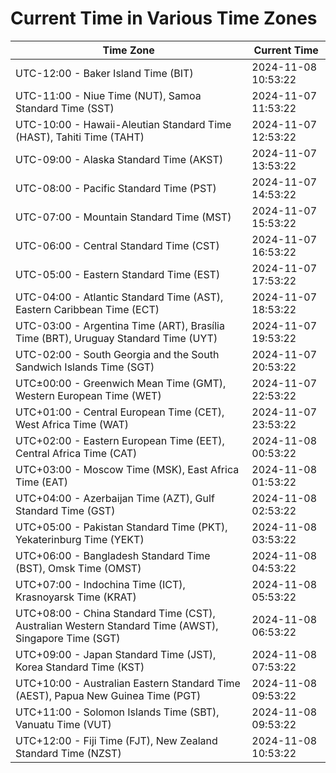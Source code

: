 # Current Time in Various Time Zones

| Time Zone | Current Time |
|-----------|--------------|
| UTC-12:00 - Baker Island Time (BIT) | 2024-11-08 10:53:22 |
| UTC-11:00 - Niue Time (NUT), Samoa Standard Time (SST) | 2024-11-07 11:53:22 |
| UTC-10:00 - Hawaii-Aleutian Standard Time (HAST), Tahiti Time (TAHT) | 2024-11-07 12:53:22 |
| UTC-09:00 - Alaska Standard Time (AKST) | 2024-11-07 13:53:22 |
| UTC-08:00 - Pacific Standard Time (PST) | 2024-11-07 14:53:22 |
| UTC-07:00 - Mountain Standard Time (MST) | 2024-11-07 15:53:22 |
| UTC-06:00 - Central Standard Time (CST) | 2024-11-07 16:53:22 |
| UTC-05:00 - Eastern Standard Time (EST) | 2024-11-07 17:53:22 |
| UTC-04:00 - Atlantic Standard Time (AST), Eastern Caribbean Time (ECT) | 2024-11-07 18:53:22 |
| UTC-03:00 - Argentina Time (ART), Brasília Time (BRT), Uruguay Standard Time (UYT) | 2024-11-07 19:53:22 |
| UTC-02:00 - South Georgia and the South Sandwich Islands Time (SGT) | 2024-11-07 20:53:22 |
| UTC±00:00 - Greenwich Mean Time (GMT), Western European Time (WET) | 2024-11-07 22:53:22 |
| UTC+01:00 - Central European Time (CET), West Africa Time (WAT) | 2024-11-07 23:53:22 |
| UTC+02:00 - Eastern European Time (EET), Central Africa Time (CAT) | 2024-11-08 00:53:22 |
| UTC+03:00 - Moscow Time (MSK), East Africa Time (EAT) | 2024-11-08 01:53:22 |
| UTC+04:00 - Azerbaijan Time (AZT), Gulf Standard Time (GST) | 2024-11-08 02:53:22 |
| UTC+05:00 - Pakistan Standard Time (PKT), Yekaterinburg Time (YEKT) | 2024-11-08 03:53:22 |
| UTC+06:00 - Bangladesh Standard Time (BST), Omsk Time (OMST) | 2024-11-08 04:53:22 |
| UTC+07:00 - Indochina Time (ICT), Krasnoyarsk Time (KRAT) | 2024-11-08 05:53:22 |
| UTC+08:00 - China Standard Time (CST), Australian Western Standard Time (AWST), Singapore Time (SGT) | 2024-11-08 06:53:22 |
| UTC+09:00 - Japan Standard Time (JST), Korea Standard Time (KST) | 2024-11-08 07:53:22 |
| UTC+10:00 - Australian Eastern Standard Time (AEST), Papua New Guinea Time (PGT) | 2024-11-08 09:53:22 |
| UTC+11:00 - Solomon Islands Time (SBT), Vanuatu Time (VUT) | 2024-11-08 09:53:22 |
| UTC+12:00 - Fiji Time (FJT), New Zealand Standard Time (NZST) | 2024-11-08 10:53:22 |

